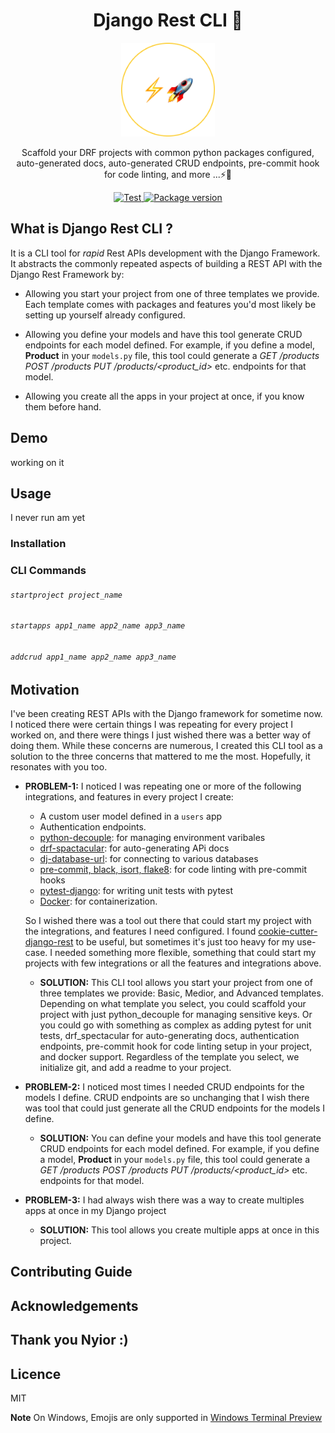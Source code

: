<h1 align="center">
  Django Rest CLI 🚀
</h1>

<p align="center">
  <img src="./assets/logo.png" width="150" height="150">
</p>

<p align="center">
   Scaffold your DRF projects with common python packages configured, auto-generated docs, auto-generated CRUD endpoints, pre-commit hook for code linting, and more ...⚡🚀
</p>

<p align="center">
  <a href="https://github.com/tiangolo/typer/actions?query=workflow%3ATest" target="_blank">
      <img src="https://github.com/tiangolo/typer/workflows/Test/badge.svg" alt="Test">
  </a>
  <a href="https://pypi.org/project/typer" target="_blank">
      <img src="https://img.shields.io/pypi/v/typer?color=%2334D058&label=pypi%20package" alt="Package version">
  </a>
</p>

## What is Django Rest CLI ?
It is a CLI tool for _rapid_ Rest APIs development with the Django Framework.
It abstracts the commonly repeated aspects of building a REST API with the Django Rest Framework by:

- Allowing you start your project from one of three templates we provide. Each template comes with packages and features you'd most likely be setting up yourself already configured.

- Allowing you define your models and have this tool generate CRUD endpoints for each model defined.
For example, if you define a model, **Product** in your `models.py` file, this tool could generate a _GET /products POST /products PUT /products/<product_id>_ etc. endpoints for that model.

- Allowing you create all the apps in your project at once, if you know them before hand.

## Demo
working on it

## Usage
I never run am yet 
### Installation

### CLI Commands
###### `startproject project_name`

###### `startapps app1_name app2_name app3_name`

###### `addcrud app1_name app2_name app3_name`

## Motivation
I've been creating REST APIs with the Django framework for sometime now. I noticed there were certain things I was repeating for every project I worked on, and there were things I just wished there was a better way of doing them. While these concerns are numerous, I created this CLI tool as a solution to the three concerns that mattered to me the most. Hopefully, it resonates with you too.

- **PROBLEM-1:**  I noticed I was repeating one or more of the following integrations, and features in every project I create:
  - A custom user model defined in a `users` app
  - Authentication endpoints.
  - [python-decouple](https://pypi.org/project/python-decouple/): for managing environment varibales 
  - [drf-spactacular](https://drf-spectacular.readthedocs.io/en/latest/readme.html): for auto-generating APi docs 
  - [dj-database-url](https://github.com/jazzband/dj-database-url): for connecting to various databases 
  - [pre-commit, black, isort, flake8](https://ljvmiranda921.github.io/notebook/2018/06/21/precommits-using-black-and-flake8/): for code linting with pre-commit hooks 
  - [pytest-django](https://pytest-django.readthedocs.io/en/latest/): for writing unit tests with pytest 
  - [Docker](https://learndjango.com/tutorials/django-docker-and-postgresql-tutorial): for containerization. 

  So I wished there was a tool out there that could start my project with the integrations, and features I need configured. I found [cookie-cutter-django-rest](https://github.com/agconti/cookiecutter-django-rest) to be useful, but sometimes it's just too heavy for my use-case. I needed something more flexible, something that could start my projects with few integrations or all the features and integrations above.

  - **SOLUTION:** This CLI tool allows you start your project from one of three templates we provide: Basic, Medior, and Advanced templates. Depending on what template you select, you could scaffold your project with just python_decouple for managing sensitive keys. Or you could go with something as complex as adding pytest for unit tests, drf_spectacular for auto-generating docs, authentication endpoints, pre-commit hook for code linting setup in your project, and docker support. Regardless of the template you select, we initialize git, and add a readme to your project.


- **PROBLEM-2:** I noticed most times I needed CRUD endpoints for the models I define. CRUD endpoints are so unchanging that I wish there was tool that could just generate all the CRUD endpoints for the models I define.

  - **SOLUTION:** You can define your models and have this tool generate CRUD endpoints for each model defined. For example, if you define a model, **Product** in your `models.py` file, this tool could generate a _GET /products POST /products PUT /products/<product_id>_ etc. endpoints for that model.


- **PROBLEM-3:** I had always wish there was a way to create multiples apps at once in my Django project
  - **SOLUTION:** This tool allows you create multiple apps at once in this project.


## Contributing Guide


## Acknowledgements


## Thank you Nyior :)


## Licence
MIT

**Note** On Windows, Emojis are only supported in [Windows Terminal Preview](https://www.microsoft.com/en-us/p/windows-terminal-preview/9n8g5rfz9xk3?activetab=pivot:overviewtab)